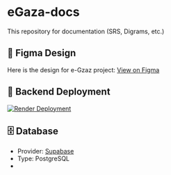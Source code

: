 # eGaza-docs
This repository for  documentation (SRS, Digrams, etc.) 
## 🎨 Figma Design
Here is the design for e-Gzaz project: [View on Figma](https://www.figma.com/design/59TXpQqfkWT7KbdCrnCo0x/Graduation-Project?node-id=0-1&t=yqlwAGyWO9v29yEZ-1)
## 🚀 Backend Deployment
[![Render Deployment](https://img.shields.io/badge/Backend-Live%20on%20Render-blue?logo=render)](https://egaza-backend.onrender.com)
## 🗄️ Database
- Provider: [Supabase](https://supabase.com)  
- Type: PostgreSQL
- 


